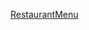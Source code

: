 [RestaurantMenu](https://www.figma.com/design/QXhVo2YU2tRFv9sEQkBu2K/Untitled?t=cFiX8Vf9MVZUYqHK-1)
